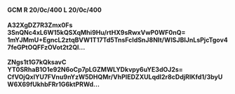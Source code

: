 #### GCM R 20/0c/400 L 20/0c/400
**A32XgDZ7R3Zmx0Fs**<br/>**3SnQNc4xL6W15kQSXqMhi9Hu/rtHX9sRwxVwP0WF0nQ=**<br/>**1mYJMmU+EgncL2ztqBVW1T17Td5TnsFcldSnJ8NIt/WISJBIJnLsPjcTgov47feGPtOQFFzOVot2t2Ql...**<br/><br/>
**ZNgs1t1G7kQksavC**<br/>**YT0SRhaB1O1e92N6oCp7pLGZMWLYDkvpy6uYE3dOJ2s=**<br/>**CfVOjQxlYU7FVnu9nYzW5DHQMr/VhPIEDZXULqdI2r8cDdjRlKfd1/3byUW6X69fUkhbFRr1G6ktPRWd...**